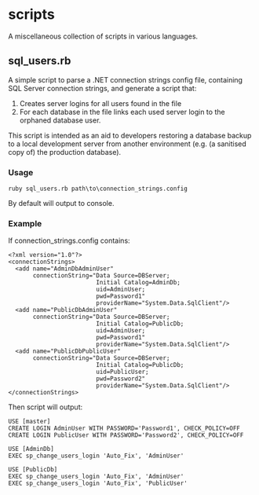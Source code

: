 # scripts
A miscellaneous collection of scripts in various languages.

## sql_users.rb
A simple script to parse a .NET connection strings config file, containing SQL Server connection strings, and generate a script that:

1. Creates server logins for all users found in the file
2. For each database in the file links each used server login to the orphaned database user.

This script is intended as an aid to developers restoring a database backup to a local development server from another environment (e.g. (a sanitised copy of) the production database).

### Usage

    ruby sql_users.rb path\to\connection_strings.config

By default will output to console.

### Example
  
If connection_strings.config contains:

    <?xml version="1.0"?>
    <connectionStrings>
      <add name="AdminDbAdminUser"
           connectionString="Data Source=DBServer;
                             Initial Catalog=AdminDb;
                             uid=AdminUser;
                             pwd=Password1"
                             providerName="System.Data.SqlClient"/>
      <add name="PublicDbAdminUser"
           connectionString="Data Source=DBServer;
                             Initial Catalog=PublicDb;
                             uid=AdminUser;
                             pwd=Password1"
                             providerName="System.Data.SqlClient"/>
      <add name="PublicDbPublicUser"
           connectionString="Data Source=DBServer;
                             Initial Catalog=PublicDb;
                             uid=PublicUser;
                             pwd=Password2"
                             providerName="System.Data.SqlClient"/>
    </connectionStrings>

Then script will output:

    USE [master]
    CREATE LOGIN AdminUser WITH PASSWORD='Password1', CHECK_POLICY=OFF
    CREATE LOGIN PublicUser WITH PASSWORD='Password2', CHECK_POLICY=OFF

    USE [AdminDb]
    EXEC sp_change_users_login 'Auto_Fix', 'AdminUser'

    USE [PublicDb]
    EXEC sp_change_users_login 'Auto_Fix', 'AdminUser'
    EXEC sp_change_users_login 'Auto_Fix', 'PublicUser'
